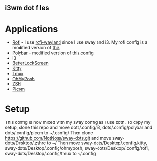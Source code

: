 ## i3wm dot files

# Applications
- [Rofi](https://wiki.archlinux.org/title/Rofi) - I use [rofi-wayland](https://archlinux.org/packages/extra/x86_64/rofi-wayland/) since I use sway and i3. My rofi config is a modified version of [this](https://github.com/adi1090x/rofi)
- [Polybar](https://wiki.archlinux.org/title/Polybar) - modified version of [this config](https://github.com/EndeavourOS-Community-Editions/polybar/tree/main/tokyo-night-by-bitterhalt)
- [i3](https://wiki.archlinux.org/title/I3)
- [BetterLockScreen](https://github.com/betterlockscreen/betterlockscreen)
- [Kitty](https://wiki.archlinux.org/title/Kitty)
- [Tmux](https://wiki.archlinux.org/title/Tmux)
- [OhMyPosh](https://ohmyposh.dev/)
- [ZSH](https://wiki.archlinux.org/title/Zsh)
- [Picom](https://aur.archlinux.org/packages/picom-ft-udev)

# Setup
This config is now mixed with my sway config as I use both.
To copy my setup, clone this repo and move dots/.config/i3, dots/.config/polybar and dots/.config/picom to ~/.config/
Then clone https://github.com/NotNoss/sway-dots.git and move sway-dots/Desktop/.zshrc to ~/
Then move sway-dots/Desktop/.config/kitty, sway-dots/Desktop/.config/ohmyposh, sway-dots/Desktop/.config/rofi, sway-dots/Desktop/.config/tmux to ~/.config
